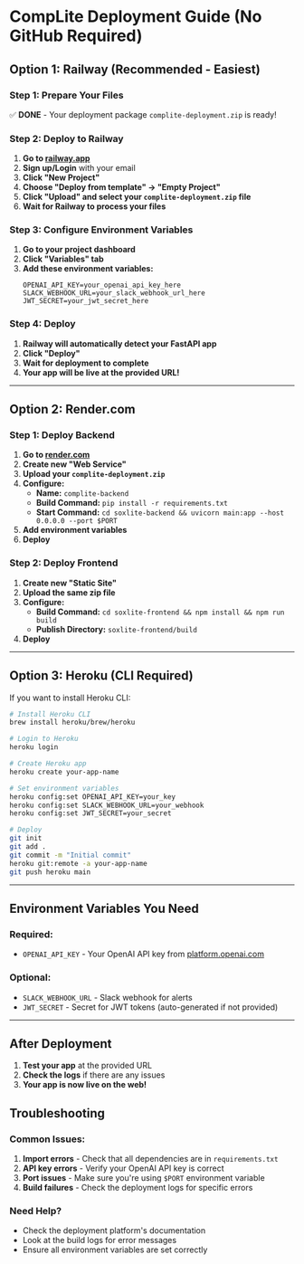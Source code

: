 # CompLite Deployment Guide (No GitHub Required)

## Option 1: Railway (Recommended - Easiest)

### Step 1: Prepare Your Files
✅ **DONE** - Your deployment package `complite-deployment.zip` is ready!

### Step 2: Deploy to Railway
1. **Go to [railway.app](https://railway.app)**
2. **Sign up/Login** with your email
3. **Click "New Project"**
4. **Choose "Deploy from template" → "Empty Project"**
5. **Click "Upload" and select your `complite-deployment.zip` file**
6. **Wait for Railway to process your files**

### Step 3: Configure Environment Variables
1. **Go to your project dashboard**
2. **Click "Variables" tab**
3. **Add these environment variables:**
   ```
   OPENAI_API_KEY=your_openai_api_key_here
   SLACK_WEBHOOK_URL=your_slack_webhook_url_here
   JWT_SECRET=your_jwt_secret_here
   ```

### Step 4: Deploy
1. **Railway will automatically detect your FastAPI app**
2. **Click "Deploy"**
3. **Wait for deployment to complete**
4. **Your app will be live at the provided URL!**

---

## Option 2: Render.com

### Step 1: Deploy Backend
1. **Go to [render.com](https://render.com)**
2. **Create new "Web Service"**
3. **Upload your `complite-deployment.zip`**
4. **Configure:**
   - **Name:** `complite-backend`
   - **Build Command:** `pip install -r requirements.txt`
   - **Start Command:** `cd soxlite-backend && uvicorn main:app --host 0.0.0.0 --port $PORT`
5. **Add environment variables**
6. **Deploy**

### Step 2: Deploy Frontend
1. **Create new "Static Site"**
2. **Upload the same zip file**
3. **Configure:**
   - **Build Command:** `cd soxlite-frontend && npm install && npm run build`
   - **Publish Directory:** `soxlite-frontend/build`
4. **Deploy**

---

## Option 3: Heroku (CLI Required)

If you want to install Heroku CLI:

```bash
# Install Heroku CLI
brew install heroku/brew/heroku

# Login to Heroku
heroku login

# Create Heroku app
heroku create your-app-name

# Set environment variables
heroku config:set OPENAI_API_KEY=your_key
heroku config:set SLACK_WEBHOOK_URL=your_webhook
heroku config:set JWT_SECRET=your_secret

# Deploy
git init
git add .
git commit -m "Initial commit"
heroku git:remote -a your-app-name
git push heroku main
```

---

## Environment Variables You Need

### Required:
- `OPENAI_API_KEY` - Your OpenAI API key from [platform.openai.com](https://platform.openai.com)

### Optional:
- `SLACK_WEBHOOK_URL` - Slack webhook for alerts
- `JWT_SECRET` - Secret for JWT tokens (auto-generated if not provided)

---

## After Deployment

1. **Test your app** at the provided URL
2. **Check the logs** if there are any issues
3. **Your app is now live on the web!**

## Troubleshooting

### Common Issues:
1. **Import errors** - Check that all dependencies are in `requirements.txt`
2. **API key errors** - Verify your OpenAI API key is correct
3. **Port issues** - Make sure you're using `$PORT` environment variable
4. **Build failures** - Check the deployment logs for specific errors

### Need Help?
- Check the deployment platform's documentation
- Look at the build logs for error messages
- Ensure all environment variables are set correctly 